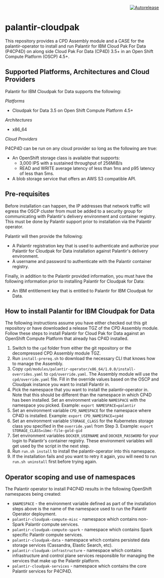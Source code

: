 <p align="right">
<a href="https://autorelease.general.dmz.palantir.tech/palantir/palantir-cloudpak"><img src="https://img.shields.io/badge/Perform%20an-Autorelease-success.svg" alt="Autorelease"></a>
</p>

# palantir-cloudpak

This repository provides a CPD Assembly module and a CASE for the palantir-operator to install and run Palantir for IBM Cloud Pak For Data (P4CP4D) on along side Cloud Pak For Data (CP4D) 3.5+ in an Open Shift Compute Platform (OSCP) 4.5+.

## Supported Platforms, Architectures and Cloud Providers

Palantir for IBM Cloudpak for Data supports the following:

_Platforms_

- Cloudpak for Data 3.5 on Open Shift Compute Platform 4.5+

_Architectures_

- x86_64

_Cloud Providers_

P4CP4D can be run on any cloud provider so long as the following are true:

- An OpenShift storage class is available that supports:
    - 3,000 IPS with a sustained throughput of 256MiB/s
    - READ and WRITE average latency of less than 1ms and p95 latency of less than 5ms.
- A blob storage service that offers an AWS S3 compatible API.

## Pre-requisites

Before installation can happen, the IP addresses that network traffic will egress the OSCP cluster from must be added to a security group for communicating with Palantir's delivery environment and container registry. This must be done by Palantir support prior to installation via the Palantir operator.

Palantir will then provide the following:

- A Palantir registration key that is used to authenticate and authorize your Palantir for Cloudpak for Data installation against Palantir's delivery environment.
- A username and password to authenticate with the Palantir container registry.

Finally, in addition to the Palantir provided information, you must have the following information prior to installing Palantir for Cloudpak for Data:

- An IBM entitlement key that is entitled to Palantir for IBM Cloudpak for Data.

## How to install Palantir for IBM Cloudpak for Data

The following instructions assume you have either checked out this git repository or have downloaded a release TGZ of the CPD Assembly module. Follow these steps to install Palantir for Cloud Pak for Data against an OpenShift Compute Platform that already has CP4D installed.

1. Switch to the `cpd` folder from either the git repository or the decompressed CPD Assembly module TGZ.
2. Run `install-prereq.sh` to download the necessary CLI that knows how to manage the Assembly.
3. Copy `cpd/modules/palantir-operator/x86_64/1.0.0/install-overrides.yaml` to `cpd/override.yaml`. The Assembly module will use the `cpd/override.yaml` file. Fill in the override values based on the OSCP and Cloudpak instance you want to install Palantir in.
4. Pick the namespace that you want to install the palantir-operator in. Note that this should be different than the namespace in which CP4D has been installed. Set an environment variable `NAMESPACE` with the namespace you picked. Example: `export NAMESPACE=palantir`
5. Set an environment variable `CPD_NAMESPACE` for the namespace where CP4D is installed. Example: `export CPD_NAMESPACE=cp4d`
6. Set an environment variable `STORAGE_CLASS` for the Kubernetes storage class you specified in the `override.yaml` from Step 3. Example: `export STORAGE_CLASS=ibmc-file-gold-gid`
7. Set environment variables `DOCKER_USERNAME` and `DOCKER_PASSWORD` for your login to Palantir's container registry. These environment variables will get used by the script in the next step.
8. Run `run.sh install` to install the palantir-operator into this namespace.
9. If the installation fails and you want to retry it again, you will need to run `run.sh uninstall` first before trying again.

## Operator scoping and use of namespaces

The Palantir operator to install P4CP4D results in the following OpenShift namespaces being created:

- `$NAMESPACE` - the environment variable defined as part of the installation steps above is the name of the namespace used to run the Palantir Operator deployment.
- `palantir-cloudpak-compute-misc` - namespace which contains non-Spark Palantir compute services.
- `palantir-cloudpak-compute-spark` - namespace which contains Spark specific Palantir compute services.
- `palantir-cloudpak-data` - namespace which contains persisted data storage services (Cassandra, Elastic Search, etc).
- `palantir-cloudpak-infrastructure` - namespace which contains infrastructure and control plane services responsible for managing the services that make up the Palantir platform.
- `palantir-cloudpak-services` - namespace which contains the core Palantir services for P4CP4D.
